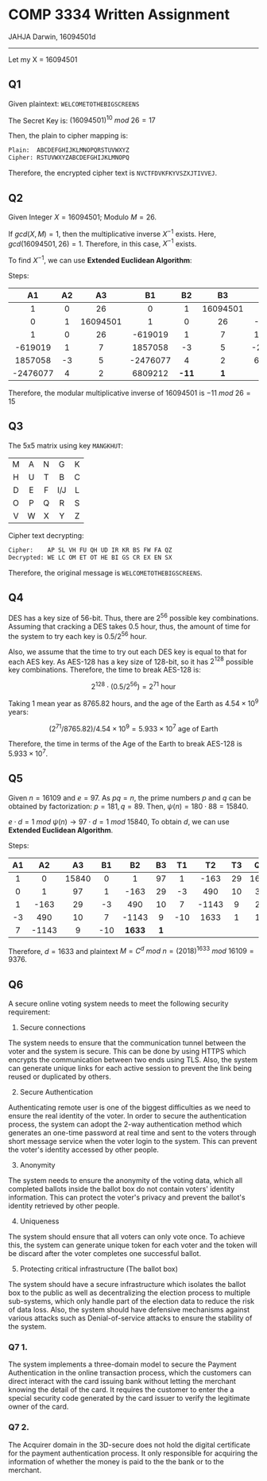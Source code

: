 # COMP 3334 Written Assignment

JAHJA Darwin, 16094501d

---

Let my X = 16094501

## Q1

Given plaintext: `WELCOMETOTHEBIGSCREENS`

The Secret Key is: $(16094501)^{10}\ mod \ 26 = 17$

Then, the plain to cipher mapping is:

```tex
Plain:  ABCDEFGHIJKLMNOPQRSTUVWXYZ
Cipher: RSTUVWXYZABCDEFGHIJKLMNOPQ
```

Therefore, the encrypted cipher text is `NVCTFDVKFKYVSZXJTIVVEJ`.

## Q2

Given Integer $X = 16094501$; Modulo $M = 26$.

If $gcd(X, M) = 1$, then the multiplicative inverse $X^{-1}$ exists. Here, $gcd(16094501, 26) = 1$. Therefore, in this case, $X^{-1}$ exists.

To find $X^{-1}$, we can use **Extended Euclidean Algorithm**:

Steps:

|    A1    | A2 |    A3    |    B1    |  B2 |    B3    |    T1    |  T2 | T3 |    Q   |
|:--------:|:--:|:--------:|:--------:|:---:|:--------:|:--------:|:---:|:--:|:------:|
|     1    |  0 |    26    |     0    |  1  | 16094501 |     1    |  0  | 26 |    0   |
|     0    |  1 | 16094501 |     1    |  0  |    26    |  -619019 |  1  |  7 | 619019 |
|     1    |  0 |    26    |  -619019 |  1  |     7    |  1857058 |  -3 |  5 |    3   |
|  -619019 |  1 |     7    |  1857058 |  -3 |     5    | -2476077 |  4  |  2 |    1   |
|  1857058 | -3 |     5    | -2476077 |  4  |     2    |  6809212 | -11 |  1 |    2   |
| -2476077 |  4 |     2    |  6809212 | **-11** |**1** |          |     |    |        |

Therefore, the modular multiplicative inverse of 16094501 is $-11 \ mod \ 26 = 15$

## Q3

The 5x5 matrix using key `MANGKHUT`: 

|   |   |   |     |   |
|:-:|:-:|:-:|:---:|:-:|
| M | A | N |  G  | K |
| H | U | T |  B  | C |
| D | E | F | I/J | L |
| O | P | Q |  R  | S |
| V | W | X |  Y  | Z |

Cipher text decrypting: 

```tex
Cipher:    AP SL VH FU QH UD IR KR BS FW FA QZ 
Decrypted: WE LC OM ET OT HE BI GS CR EX EN SX
```

Therefore, the original message is `WELCOMETOTHEBIGSCREENS`.

## Q4

DES has a key size of 56-bit. Thus, there are $2^{56}$ possible key combinations. Assuming that cracking a DES takes 0.5 hour, thus, the amount of time for the system to try each key is $0.5 / 2^{56}$ hour.

Also, we assume that the time to try out each DES key is equal to that for each AES key. As AES-128 has a key size of 128-bit, so it has $2^{128}$ possible key combinations. Therefore, the time to break AES-128 is:

$$
2^{128}\cdot (0.5 / 2^{56}) = 2^{71}\ \text{hour} 
$$

Taking 1 mean year as $8765.82$ hours, and the age of the Earth as $4.54\times 10^{9}$ years:

$$
(2^{71} / 8765.82) / 4.54\times 10^{9} = 5.933\times 10^{7}\ \text{age of Earth}
$$

Therefore, the time in terms of the Age of the Earth to break AES-128 is $5.933\times 10^{7}$.

## Q5

Given $n = 16109$ and $e = 97$. As $pq = n$, the prime numbers $p$ and $q$ can be obtained by factorization: $p = 181, q = 89$. Then, $\psi(n) = 180 \cdot 88 = 15840$.

$e\cdot d = 1\ mod \ \psi(n)\to 97\cdot d = 1\ mod \ 15840$, To obtain $d$, we can use **Extended Euclidean Algorithm**.

Steps:

| A1 |   A2  |   A3  |  B1 |   B2  | B3 |  T1 |   T2  | T3 |  Q  |
|:--:|:-----:|:-----:|:---:|:-----:|:--:|:---:|:-----:|:--:|:---:|
|  1 |   0   | 15840 |  0  |   1   | 97 |  1  |  -163 | 29 | 163 |
|  0 |   1   |   97  |  1  |  -163 | 29 |  -3 |  490  | 10 |  3  |
|  1 |  -163 |   29  |  -3 |  490  | 10 |  7  | -1143 |  9 |  2  |
| -3 |  490  |   10  |  7  | -1143 |  9 | -10 |  1633 |  1 |  1  |
|  7 | -1143 |   9   | -10 |**1633**|**1**|   |       |    |     |

Therefore, $d = 1633$ and plaintext $M = C^d\ mod\ n = (2018)^{1633}\ mod\ 16109 = 9376$.

## Q6

A secure online voting system needs to meet the following security requirement:

1. Secure connections

The system needs to ensure that the communication tunnel between the voter and the system is secure. This can be done by using HTTPS which encrypts the communication between two ends using TLS. Also, the system can generate unique links for each active session to prevent the link being reused or duplicated by others.

2. Secure Authentication

Authenticating remote user is one of the biggest difficulties as we need to ensure the real identity of the voter. In order to secure the authentication process, the system can adopt the 2-way authentication method which generates an one-time password at real time and sent to the voters through short message service when the voter login to the system. This can prevent the voter's identity accessed by other people.

3. Anonymity

The system needs to ensure the anonymity of the voting data, which all completed ballots inside the ballot box do not contain voters' identity information. This can protect the voter's privacy and prevent the ballot's identity retrieved by other people.

4. Uniqueness

The system should ensure that all voters can only vote once. To achieve this, the system can generate unique token for each voter and the token will be discard after the voter completes one successful ballot.

5. Protecting critical infrastructure (The ballot box)

The system should have a secure infrastructure which isolates the ballot box to the public as well as decentralizing the election process to multiple sub-systems, which only handle part of the election data to reduce the risk of data loss. Also, the system should have defensive mechanisms against various attacks such as Denial-of-service attacks to ensure the stability of the system.

### Q7 1. 

The system implements a three-domain model to secure the Payment Authentication in the online transaction process, which the customers can direct interact with the card issuing bank without letting the merchant knowing the detail of the card. It requires the customer to enter the a special security code generated by the card issuer to verify the legitimate owner of the card. 

### Q7 2.

The Acquirer domain in the 3D-secure does not hold the digital certificate for the payment authentication process. It only responsible for acquiring the information of whether the money is paid to the the bank or to the merchant.
